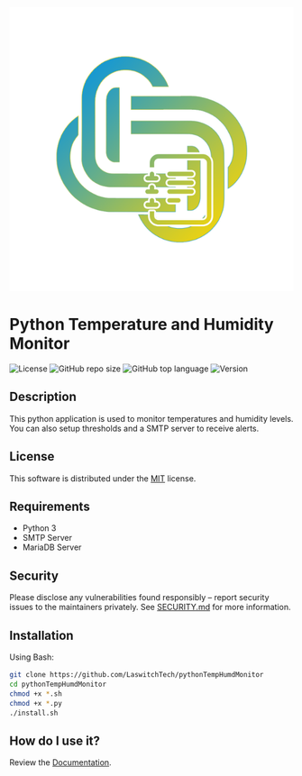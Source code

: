 <p align="center"><img src="dist/img/logo.png" /></p>

# Python Temperature and Humidity Monitor
![License](https://img.shields.io/github/license/LaswitchTech/pythonTempHumdMonitor?style=for-the-badge)
![GitHub repo size](https://img.shields.io/github/repo-size/LaswitchTech/pythonTempHumdMonitor?style=for-the-badge&logo=github)
![GitHub top language](https://img.shields.io/github/languages/top/LaswitchTech/pythonTempHumdMonitor?style=for-the-badge)
![Version](https://img.shields.io/github/v/release/LaswitchTech/pythonTempHumdMonitor?label=Version&style=for-the-badge)

## Description
This python application is used to monitor temperatures and humidity levels. You can also setup thresholds and a SMTP server to receive alerts.

## License
This software is distributed under the [MIT](LICENSE) license.

## Requirements
* Python 3
* SMTP Server
* MariaDB Server

## Security
Please disclose any vulnerabilities found responsibly – report security issues to the maintainers privately. See [SECURITY.md](SECURITY.md) for more information.

## Installation
Using Bash:
```sh
git clone https://github.com/LaswitchTech/pythonTempHumdMonitor
cd pythonTempHumdMonitor
chmod +x *.sh
chmod +x *.py
./install.sh
```

## How do I use it?
Review the [Documentation](docs/).
